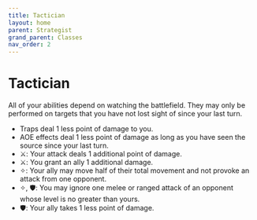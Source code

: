 ```yaml
---
title: Tactician
layout: home
parent: Strategist
grand_parent: Classes
nav_order: 2
---
```


# Tactician
All of your abilities depend on watching the battlefield.  They may only be performed on targets that you have not lost sight of since your last turn.

*  Traps deal 1 less point of damage to you.
*  AOE effects deal 1 less point of damage as long as you have seen the source since your last turn.
*  ⚔:  Your attack deals 1 additional point of damage.
*  ⚔:  You grant an ally 1 additional damage.
*  ✧:  Your ally may move half of their total movement and not provoke an attack from one opponent.
*  ✧, 🛡:  You may ignore one melee or ranged attack of an opponent whose level is no greater than yours.
*  🛡:  Your ally takes 1 less point of damage.